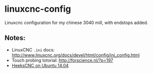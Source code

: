 linuxcnc-config
===============

Linuxcnc configuration for my chinese 3040 mill, with endstops added.

## Notes:

 - LinuxCNC `.ini` docs: http://www.linuxcnc.org/docs/devel/html/config/ini_config.html
 - Touch probing totorial: http://forscience.nl/?p=197
 - [HeeksCNC on Ubuntu 14.04](notes/heekscnc-linux.md)
